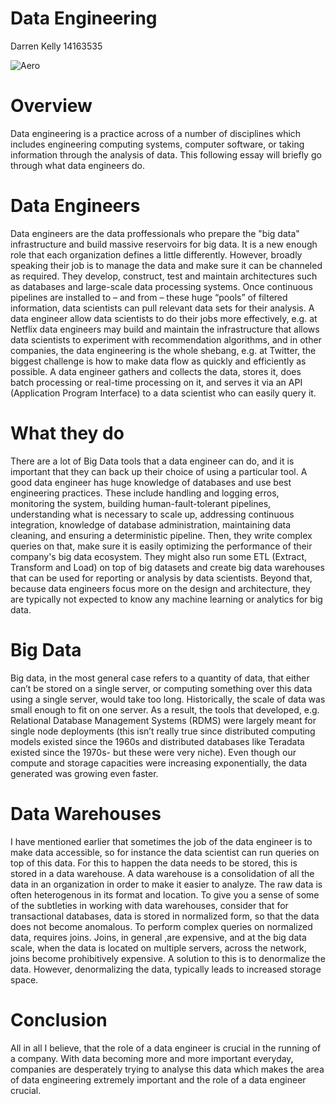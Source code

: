 Data Engineering
==================
Darren Kelly 14163535

![Aero](https://github.com/ULStats/MA4128Assessment-2018/blob/master/Technology-Wallpaper-6.jpg)

Overview
==================
Data engineering is a practice across of a number of disciplines which includes engineering computing systems, computer software, or taking information through the analysis of data. This following essay will briefly go through what data engineers do.

Data Engineers
=================

Data engineers are the data proffessionals who prepare the "big data" infrastructure and build massive reservoirs for big data. It is a new enough role that each organization defines a little differently. However, broadly speaking their job is to manage the data and make sure it can be channeled as required. They develop, construct, test and maintain architectures such as databases and large-scale data processing systems. Once continuous pipelines are installed to – and from – these huge “pools” of filtered information, data scientists can pull relevant data sets for their analysis. A data engineer allow data scientists to do their jobs more effectively, e.g. at Netflix data engineers may build and maintain the infrastructure that allows data scientists to experiment with recommendation algorithms, and in other companies, the data engineering is the whole shebang, e.g. at Twitter, the biggest challenge is how to make data flow as quickly and efficiently as possible. A data engineer gathers and collects the data, stores it, does batch processing or real-time processing on it, and serves it via an API (Application Program Interface) to a data scientist who can easily query it.

What they do
===============
There are a lot of Big Data tools that a data engineer can do, and it is important that they can back up their choice of using a particular tool. A good data engineer has huge knowledge of databases and use best engineering practices. These include handling and logging erros, monitoring the system, building human-fault-tolerant pipelines, understanding what is necessary to scale up, addressing continuous integration, knowledge of database administration, maintaining data cleaning, and ensuring a deterministic pipeline. Then, they write complex queries on that, make sure it is easily optimizing the performance of their company's big data ecosystem. They might also run some ETL (Extract, Transform and Load) on top of big datasets and create big data warehouses that can be used for reporting or analysis by data scientists. Beyond that, because data engineers focus more on the design and architecture, they are typically not expected to know any machine learning or analytics for big data.

Big Data
==============
Big data, in the most general case refers to a quantity of data, that either can’t be stored on a single server, or computing something over this data using a single server, would take too long. Historically, the scale of data was small enough to fit on one server. As a result, the tools that developed, e.g. Relational Database Management Systems (RDMS) were largely meant for single node deployments (this isn’t really true since distributed computing models existed since the 1960s and distributed databases like Teradata existed since the 1970s- but these were very niche). Even though our compute and storage capacities were increasing exponentially, the data generated was growing even faster.

Data Warehouses
=================
I have mentioned earlier that sometimes the job of the data engineer is to make data accessible, so for instance the data scientist can run queries on top of this data. For this to happen the data needs to be stored, this is stored in a data warehouse. A data warehouse is a consolidation of all the data in an organization in order to make it easier to analyze. The raw data is often heterogenous in its format and location. To give you a sense of some of the subtleties in working with data warehouses, consider that for transactional databases, data is stored in normalized form, so that the data does not become anomalous. To perform complex queries on normalized data, requires joins. Joins, in general ,are expensive, and at the big data scale, when the data is located on multiple servers, across the network, joins become prohibitively expensive. A solution to this is to denormalize the data. However, denormalizing the data, typically leads to increased storage space.

Conclusion
===============
All in all I believe, that the role of a data engineer is crucial in the running of a company. With data becoming more and more important everyday, companies are desperately trying to analyse this data which makes the area of data engineering extremely important and the role of a data engineer crucial.  

